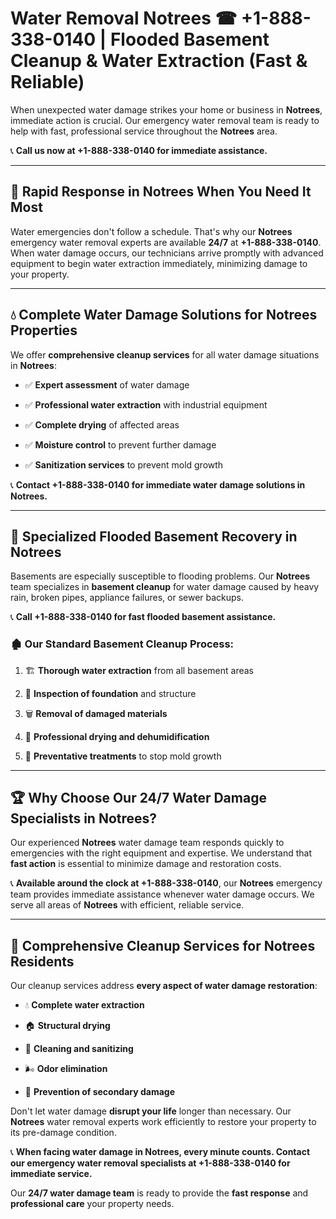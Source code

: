 # Water Removal Notrees ☎ +1-888-338-0140 | Flooded Basement Cleanup & Water Extraction (Fast & Reliable)

When unexpected water damage strikes your home or business in **Notrees**, immediate action is crucial. Our emergency water removal team is ready to help with fast, professional service throughout the **Notrees** area. 

📞 **Call us now at +1-888-338-0140 for immediate assistance.**
---
## 🚀 Rapid Response in Notrees When You Need It Most
Water emergencies don't follow a schedule. That's why our **Notrees** emergency water removal experts are available **24/7** at **+1-888-338-0140**. When water damage occurs, our technicians arrive promptly with advanced equipment to begin water extraction immediately, minimizing damage to your property.
---
## 💧 Complete Water Damage Solutions for Notrees Properties
We offer **comprehensive cleanup services** for all water damage situations in **Notrees**:
- ✅ **Expert assessment** of water damage  
- ✅ **Professional water extraction** with industrial equipment  
- ✅ **Complete drying** of affected areas  
- ✅ **Moisture control** to prevent further damage  
- ✅ **Sanitization services** to prevent mold growth  
📞 **Contact +1-888-338-0140 for immediate water damage solutions in Notrees.**
---
## 🌊 Specialized Flooded Basement Recovery in Notrees
Basements are especially susceptible to flooding problems. Our **Notrees** team specializes in **basement cleanup** for water damage caused by heavy rain, broken pipes, appliance failures, or sewer backups. 
📞 **Call +1-888-338-0140 for fast flooded basement assistance.**
### 🏚️ Our Standard Basement Cleanup Process:
1. 🏗️ **Thorough water extraction** from all basement areas  
2. 🔎 **Inspection of foundation** and structure  
3. 🗑️ **Removal of damaged materials**  
4. 💨 **Professional drying and dehumidification**  
5. 🚫 **Preventative treatments** to stop mold growth  
---
## 🏆 Why Choose Our 24/7 Water Damage Specialists in Notrees?
Our experienced **Notrees** water damage team responds quickly to emergencies with the right equipment and expertise. We understand that **fast action** is essential to minimize damage and restoration costs.
📞 **Available around the clock at +1-888-338-0140**, our **Notrees** emergency team provides immediate assistance whenever water damage occurs. We serve all areas of **Notrees** with efficient, reliable service.
---
## 🧹 Comprehensive Cleanup Services for Notrees Residents
Our cleanup services address **every aspect of water damage restoration**:
- 💧 **Complete water extraction**  
- 🏠 **Structural drying**  
- 🧼 **Cleaning and sanitizing**  
- 🌬️ **Odor elimination**  
- 🚫 **Prevention of secondary damage**  
Don't let water damage **disrupt your life** longer than necessary. Our **Notrees** water removal experts work efficiently to restore your property to its pre-damage condition.
📞 **When facing water damage in Notrees, every minute counts. Contact our emergency water removal specialists at +1-888-338-0140 for immediate service.**
Our **24/7 water damage team** is ready to provide the **fast response** and **professional care** your property needs.
